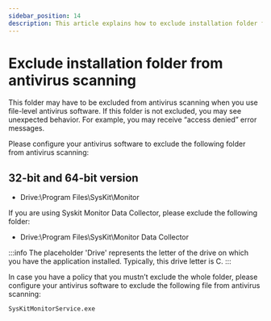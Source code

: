 ```yaml
---
sidebar_position: 14
description: This article explains how to exclude installation folder from antivirus scanning on Windows Server 2008 or later.
---
```


# Exclude installation folder from antivirus scanning

This folder may have to be excluded from antivirus scanning when you use file-level antivirus software. If this folder is not excluded, you may see unexpected behavior. For example, you may receive “access denied” error messages.

Please configure your antivirus software to exclude the following folder from antivirus scanning:

## 32-bit and 64-bit version

* Drive:\Program Files\SysKit\Monitor

If you are using Syskit Monitor Data Collector, please exclude the following folder:

* Drive:\Program Files\SysKit\Monitor Data Collector

:::info
The placeholder 'Drive' represents the letter of the drive on which you have the application installed. Typically, this drive letter is C.
:::


In case you have a policy that you mustn’t exclude the whole folder, please configure your antivirus software to exclude the following file from antivirus scanning:

`SysKitMonitorService.exe`

